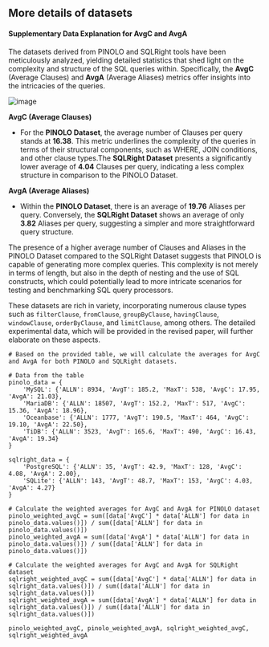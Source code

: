 ## More details of datasets

#### Supplementary Data Explanation for AvgC and AvgA

The datasets derived from PINOLO and SQLRight tools have been meticulously analyzed, yielding detailed statistics that shed light on the complexity and structure of the SQL queries within. Specifically, the **AvgC** (Average Clauses) and **AvgA** (Average Aliases) metrics offer insights into the intricacies of the queries.

![image](https://github.com/SQLess/Examples/assets/153704279/66d4dd6a-39e3-4a7e-95ed-1274d14a4221)


**AvgC (Average Clauses)**

- For the **PINOLO Dataset**, the average number of Clauses per query stands at **16.38**. This metric underlines the complexity of the queries in terms of their structural components, such as WHERE, JOIN conditions, and other clause types.The **SQLRight Dataset** presents a significantly lower average of **4.04** Clauses per query, indicating a less complex structure in comparison to the PINOLO Dataset.

**AvgA (Average Aliases)**

- Within the **PINOLO Dataset**, there is an average of **19.76** Aliases per query. Conversely, the **SQLRight Dataset** shows an average of only **3.82** Aliases per query, suggesting a simpler and more straightforward query structure.

The presence of a higher average number of Clauses and Aliases in the PINOLO Dataset compared to the SQLRight Dataset suggests that PINOLO is capable of generating more complex queries. This complexity is not merely in terms of length, but also in the depth of nesting and the use of SQL constructs, which could potentially lead to more intricate scenarios for testing and benchmarking SQL query processors.

These datasets are rich in variety, incorporating numerous clause types such as `filterClause`, `fromClause`, `groupByClause`, `havingClause`, `windowClause`, `orderByClause`, and `limitClause`, among others. The detailed experimental data, which will be provided in the revised paper, will further elaborate on these aspects.





```
# Based on the provided table, we will calculate the averages for AvgC and AvgA for both PINOLO and SQLRight datasets.

# Data from the table
pinolo_data = {
    'MySQL': {'ALLN': 8934, 'AvgT': 185.2, 'MaxT': 538, 'AvgC': 17.95, 'AvgA': 21.03},
    'MariaDB': {'ALLN': 18507, 'AvgT': 152.2, 'MaxT': 517, 'AvgC': 15.36, 'AvgA': 18.96},
    'Oceanbase': {'ALLN': 1777, 'AvgT': 190.5, 'MaxT': 464, 'AvgC': 19.10, 'AvgA': 22.50},
    'TiDB': {'ALLN': 3523, 'AvgT': 165.6, 'MaxT': 490, 'AvgC': 16.43, 'AvgA': 19.34}
}

sqlright_data = {
    'PostgreSQL': {'ALLN': 35, 'AvgT': 42.9, 'MaxT': 128, 'AvgC': 4.08, 'AvgA': 2.00},
    'SQLite': {'ALLN': 143, 'AvgT': 48.7, 'MaxT': 153, 'AvgC': 4.03, 'AvgA': 4.27}
}

# Calculate the weighted averages for AvgC and AvgA for PINOLO dataset
pinolo_weighted_avgC = sum([data['AvgC'] * data['ALLN'] for data in pinolo_data.values()]) / sum([data['ALLN'] for data in pinolo_data.values()])
pinolo_weighted_avgA = sum([data['AvgA'] * data['ALLN'] for data in pinolo_data.values()]) / sum([data['ALLN'] for data in pinolo_data.values()])

# Calculate the weighted averages for AvgC and AvgA for SQLRight dataset
sqlright_weighted_avgC = sum([data['AvgC'] * data['ALLN'] for data in sqlright_data.values()]) / sum([data['ALLN'] for data in sqlright_data.values()])
sqlright_weighted_avgA = sum([data['AvgA'] * data['ALLN'] for data in sqlright_data.values()]) / sum([data['ALLN'] for data in sqlright_data.values()])

pinolo_weighted_avgC, pinolo_weighted_avgA, sqlright_weighted_avgC, sqlright_weighted_avgA
```

